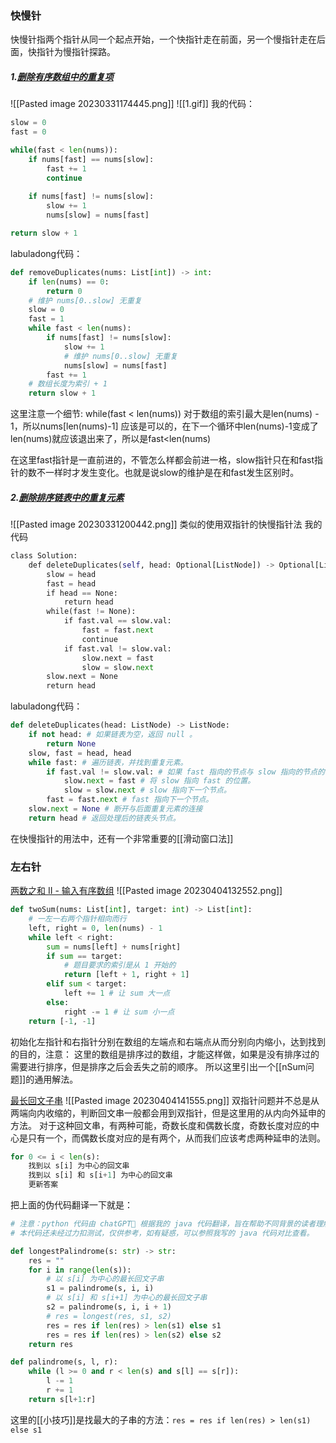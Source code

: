 ### 快慢针

快慢针指两个指针从同一个起点开始，一个快指针走在前面，另一个慢指针走在后面，快指针为慢指针探路。

##### 1.[删除有序数组中的重复项](https://leetcode.cn/problems/remove-duplicates-from-sorted-array/)
![[Pasted image 20230331174445.png]]
![[1.gif]]
我的代码：
```python
slow = 0
fast = 0

while(fast < len(nums)):
	if nums[fast] == nums[slow]:
		fast += 1
		continue
		
	if nums[fast] != nums[slow]:
		slow += 1
		nums[slow] = nums[fast]

return slow + 1
```
labuladong代码：
```python
def removeDuplicates(nums: List[int]) -> int:
    if len(nums) == 0:
        return 0
    # 维护 nums[0..slow] 无重复
    slow = 0 
    fast = 1
    while fast < len(nums):
        if nums[fast] != nums[slow]:
            slow += 1
            # 维护 nums[0..slow] 无重复
            nums[slow] = nums[fast]
        fast += 1
    # 数组长度为索引 + 1
    return slow + 1
```
这里注意一个细节:
while(fast < len(nums)) 对于数组的索引最大是len(nums) - 1，所以nums[len(nums)-1] 应该是可以的，在下一个循环中len(nums)-1变成了len(nums)就应该退出来了，所以是fast<len(nums)

在这里fast指针是一直前进的，不管怎么样都会前进一格，slow指针只在和fast指针的数不一样时才发生变化。也就是说slow的维护是在和fast发生区别时。

##### 2.[删除排序链表中的重复元素](https://leetcode.cn/problems/remove-duplicates-from-sorted-list/)
![[Pasted image 20230331200442.png]]
类似的使用双指针的快慢指针法
我的代码
```python
class Solution:
    def deleteDuplicates(self, head: Optional[ListNode]) -> Optional[ListNode]:
        slow = head
        fast = head
        if head == None:
            return head
        while(fast != None):
            if fast.val == slow.val:
                fast = fast.next
                continue
            if fast.val != slow.val:
                slow.next = fast
                slow = slow.next
        slow.next = None
        return head
```
labuladong代码：
```python
def deleteDuplicates(head: ListNode) -> ListNode:
    if not head: # 如果链表为空，返回 null 。
        return None
    slow, fast = head, head 
    while fast: # 遍历链表，并找到重复元素。
        if fast.val != slow.val: # 如果 fast 指向的节点与 slow 指向的节点的值不相等，说明链表中出现了重复元素。
            slow.next = fast # 将 slow 指向 fast 的位置。
            slow = slow.next # slow 指向下一个节点。
        fast = fast.next # fast 指向下一个节点。
    slow.next = None # 断开与后面重复元素的连接
    return head # 返回处理后的链表头节点。

```
在快慢指针的用法中，还有一个非常重要的[[滑动窗口法]]

### 左右针
[两数之和 II - 输入有序数组](https://leetcode.cn/problems/two-sum-ii-input-array-is-sorted/)
![[Pasted image 20230404132552.png]]
```python
def twoSum(nums: List[int], target: int) -> List[int]:
    # 一左一右两个指针相向而行
    left, right = 0, len(nums) - 1
    while left < right:
        sum = nums[left] + nums[right]
        if sum == target:
            # 题目要求的索引是从 1 开始的
            return [left + 1, right + 1]
        elif sum < target:
            left += 1 # 让 sum 大一点
        else:
            right -= 1 # 让 sum 小一点
    return [-1, -1]
```
初始化左指针和右指针分别在数组的左端点和右端点从而分别向内缩小，达到找到的目的，注意：
这里的数组是排序过的数组，才能这样做，如果是没有排序过的需要进行排序，但是排序之后会丢失之前的顺序。
所以这里引出一个[[nSum问题]]的通用解法。

[最长回文子串](https://leetcode.cn/problems/longest-palindromic-substring/)
![[Pasted image 20230404141555.png]]
双指针问题并不总是从两端向内收缩的，判断回文串一般都会用到双指针，但是这里用的从内向外延申的方法。
对于这种回文串，有两种可能，奇数长度和偶数长度，奇数长度对应的中心是只有一个，而偶数长度对应的是有两个，从而我们应该考虑两种延申的法则。
```python
for 0 <= i < len(s):
    找到以 s[i] 为中心的回文串
    找到以 s[i] 和 s[i+1] 为中心的回文串
    更新答案
```
把上面的伪代码翻译一下就是：
```python
# 注意：python 代码由 chatGPT🤖 根据我的 java 代码翻译，旨在帮助不同背景的读者理解算法逻辑。
# 本代码还未经过力扣测试，仅供参考，如有疑惑，可以参照我写的 java 代码对比查看。

def longestPalindrome(s: str) -> str:
    res = ""
    for i in range(len(s)):
        # 以 s[i] 为中心的最长回文子串
        s1 = palindrome(s, i, i)
        # 以 s[i] 和 s[i+1] 为中心的最长回文子串
        s2 = palindrome(s, i, i + 1)
        # res = longest(res, s1, s2)
        res = res if len(res) > len(s1) else s1
        res = res if len(res) > len(s2) else s2
    return res

def palindrome(s, l, r):
    while (l >= 0 and r < len(s) and s[l] == s[r]):
        l -= 1
        r += 1
    return s[l+1:r]
```
这里的[[小技巧]]是找最大的子串的方法：`res = res if len(res) > len(s1) else s1`


